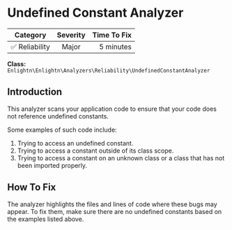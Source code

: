 # Undefined Constant Analyzer

| Category       | Severity   | Time To Fix  |
| -------------  |:----------:| ------------:|
| :white_check_mark: Reliability | Major     | 5 minutes    |

**Class:** `Enlightn\Enlightn\Analyzers\Reliability\UndefinedConstantAnalyzer`

## Introduction

This analyzer scans your application code to ensure that your code does not reference undefined constants.

Some examples of such code include:

1. Trying to access an undefined constant.
2. Trying to access a constant outside of its class scope.
3. Trying to access a constant on an unknown class or a class that has not been imported properly.

## How To Fix

The analyzer highlights the files and lines of code where these bugs may appear. To fix them, make sure there are no undefined constants based on the examples listed above.